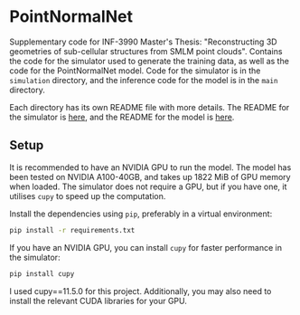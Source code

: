 # PointNormalNet
Supplementary code for INF-3990 Master's Thesis: "Reconstructing 3D geometries of sub-cellular structures from SMLM point clouds". Contains the code for the simulator used to generate the training data, as well as the code for the PointNormalNet model. Code for the simulator is in the `simulation` directory, and the inference code for the model is in the `main` directory.

Each directory has its own README file with more details. The README for the simulator is [here](simulation/README.md), and the README for the model is [here](main/README.md).

## Setup
It is recommended to have an NVIDIA GPU to run the model. The model has been tested on NVIDIA A100-40GB, and takes up 1822 MiB of GPU memory when loaded. The simulator does not require a GPU, but if you have one, it utilises `cupy` to speed up the computation.

Install the dependencies using `pip`, preferably in a virtual environment:
```bash
pip install -r requirements.txt
```
If you have an NVIDIA GPU, you can install `cupy` for faster performance in the simulator:
```bash
pip install cupy
```
I used cupy==11.5.0 for this project. Additionally, you may also need to install the relevant CUDA libraries for your GPU.
